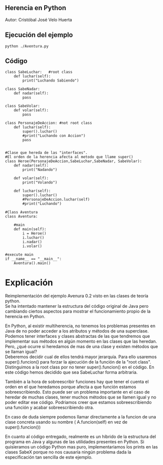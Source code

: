 ## Herencia en Python
Autor: Cristóbal José Velo Huerta

## Ejecución del ejemplo
```
python ./Aventura.py
```

## Código
```
class SabeLuchar:   #root class
    def luchar(self):
        print("Luchando Sabiendo")

class SabeNadar:
    def nadar(self):
        pass

class SabeVolar:
    def volar(self):
        pass

class PersonajeDeAccion: #not root class
    def luchar(self):
        super().luchar()
        #print("Luchando con Accion")
        pass


#Clase que hereda de las "interfaces".
#El orden de la herencia afecta al metodo que llame super()
class Heroe(PersonajeDeAccion,SabeLuchar,SabeNadar, SabeVolar):
    def nadar(self):
        print("Nadando")

    def volar(self):
        print("Volando")

    def luchar(self):
        super().luchar()
        #PersonajeDeAccion.luchar(self)
        #print("Luchando")
    
#Class Aventura
class Aventura:

    #main
    def main(self):
        i = Heroe()
        i.luchar()
        i.nadar()
        i.volar()

#execute main
if __name__ == "__main__":
    Aventura().main()
```	
# Explicación
Reimplementación del ejemplo Avenura 0.2 visto en las clases de teoría python.
<br>
Se ha intentado mantener la estructura del código original de Java pero cambiando ciertos aspectos para mostrar el funcionamiento propio de la herencia en Python.

En Python, al existir multiherencia, no tenemos los problemas presentes en Java de no poder acceder a los atributos y métodos de una superclase.
<br>
Podemos tener interfaces y clases abstractas de las que tendremos que implementar sus métodos en algún momento en las clases que las heredan.
Pero, ¿qué ocurre si heredamos de mas de una clase y existen métodos que se llaman igual?
<br>
Deberemos decidir cual de ellos tendrá mayor jerarquía. Para ello usaremos super().funcion() para forzar la ajecución de la función de la "root class". Distinguimos a la root class por no tener super().funcion() en el código. En este código hemos decidido que sea SabeLuchar forma arbitraria.

También a la hora de sobreescribir funciones hay que tener el cuenta el orden en el que heredamos porque afecta a que función estamos sobreescribiendo. Esto puede ser un problema importante en el caso de heredar de muchas clases, tener muchos métodos que se llamen igual y no poder editar ese código. Podriamos creer que estamos sobreescribiendo una función y acabar sobreescribiendo otra.

En caso de duda siempre podemos llamar directamente a la funcion de una clase concreta usando su nombre ( A.funcion(self) en vez de super().funcion())

En cuanto al código entregado, realmente es un híbrido de la estructura del programa en Java y algunas de las utilidades presentes en Python. Si quisieramos un código Python mas puro, implementariamos los prints en las clases SabeX porque no nos causaría ningún problema dada la especificación tan sencilla de este ejemplo.
